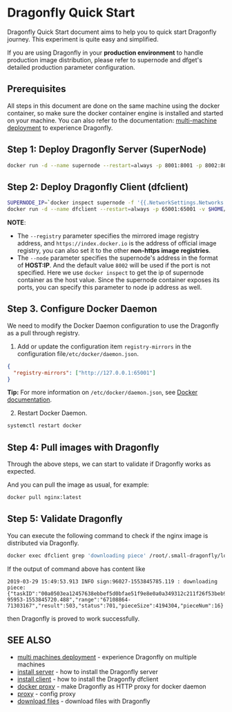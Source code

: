 # Dragonfly Quick Start

Dragonfly Quick Start document aims to help you to quick start Dragonfly journey. This experiment is quite easy and simplified.

If you are using Dragonfly in your **production environment** to handle production image distribution, please refer to supernode and dfget's detailed production parameter configuration.

## Prerequisites

All steps in this document are done on the same machine using the docker container, so make sure the docker container engine is installed and started on your machine. You can also refer to the documentation: [multi-machine deployment](../user_guide/multi_machines_deployment.md) to experience Dragonfly.

## Step 1: Deploy Dragonfly Server (SuperNode)

```bash
docker run -d --name supernode --restart=always -p 8001:8001 -p 8002:8002 -v /home/admin/supernode:/home/admin/supernode supernode:0.4.3
```

## Step 2: Deploy Dragonfly Client (dfclient)

```bash
SUPERNODE_IP=`docker inspect supernode -f '{{.NetworkSettings.Networks.bridge.IPAddress}}'`
docker run -d --name dfclient --restart=always -p 65001:65001 -v $HOME/.small-dragonfly:/root/.small-dragonfly dfclient:0.4.3 --registry https://index.docker.io --node $SUPERNODE_IP
```

**NOTE**:

- The `--registry` parameter specifies the mirrored image registry address, and `https://index.docker.io` is the address of official image registry, you can also set it to the other **non-https image registries**.
- The `--node` parameter specifies the supernode's address in the format of **HOST:IP**. And the default value `8002` will be used if the port is not specified. Here we use `docker inspect` to get the ip of supernode container as the host value. Since the supernode container exposes its ports, you can specify this parameter to node ip address as well.

## Step 3. Configure Docker Daemon

We need to modify the Docker Daemon configuration to use the Dragonfly as a pull through registry.

1. Add or update the configuration item `registry-mirrors` in the configuration file`/etc/docker/daemon.json`.

```json
{
  "registry-mirrors": ["http://127.0.0.1:65001"]
}
```

**Tip:** For more information on `/etc/docker/daemon.json`, see [Docker documentation](https://docs.docker.com/registry/recipes/mirror/#configure-the-cache).

2. Restart Docker Daemon.

```bash
systemctl restart docker
```

## Step 4: Pull images with Dragonfly

Through the above steps, we can start to validate if Dragonfly works as expected.

And you can pull the image as usual, for example:

```bash
docker pull nginx:latest
```

## Step 5: Validate Dragonfly

You can execute the following command to check if the nginx image is distributed via Dragonfly.

```bash
docker exec dfclient grep 'downloading piece' /root/.small-dragonfly/logs/dfclient.log
```

If the output of command above has content like

```
2019-03-29 15:49:53.913 INFO sign:96027-1553845785.119 : downloading piece:{"taskID":"00a0503ea12457638ebbef5d0bfae51f9e8e0a0a349312c211f26f53beb93cdc","superNode":"127.0.0.1","dstCid":"127.0.0.1-95953-1553845720.488","range":"67108864-71303167","result":503,"status":701,"pieceSize":4194304,"pieceNum":16}
```

then Dragonfly is proved to work successfully.

## SEE ALSO

- [multi machines deployment](../user_guide/multi_machines_deployment.md) - experience Dragonfly on multiple machines
- [install server](../user_guide/install_server.md) - how to install the Dragonfly server
- [install client](../user_guide/install_client.md) - how to install the Dragonfly dfclient
- [docker proxy](../user_guide/docker_proxy.md) - make Dragonfly as HTTP proxy for docker daemon
- [proxy](../user_guide/proxy.md) - config proxy
- [download files](../user_guide/download_files.md) - download files with Dragonfly
